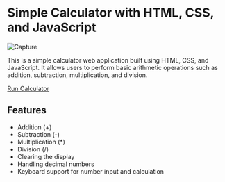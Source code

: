 # Simple Calculator with HTML, CSS, and JavaScript

![Capture](https://github.com/KaShiekzmi/Simple-Calculator-with-Html-CSS---JavaScript/assets/114513868/8730d976-dc76-41c5-ad5a-71e03ca96bc8)

This is a simple calculator web application built using HTML, CSS, and JavaScript. It allows users to perform basic arithmetic operations such as addition, subtraction, multiplication, and division.

[Run Calculator](https://kashiekzmi.github.io/Simple-Calculator-with-Html-CSS-and-JavaScript/)

## Features

- Addition (+)
- Subtraction (-)
- Multiplication (*)
- Division (/)
- Clearing the display
- Handling decimal numbers
- Keyboard support for number input and calculation
